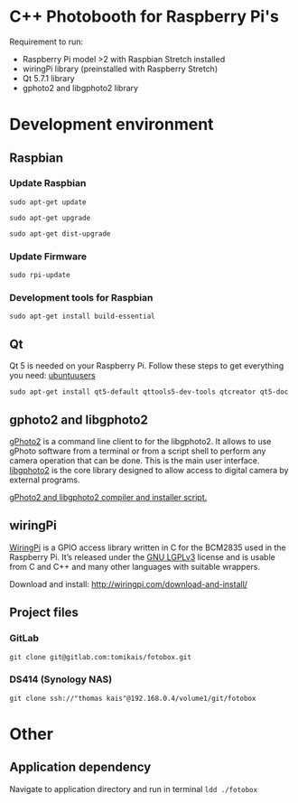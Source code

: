 # C++ Photobooth for Raspberry Pi's
Requirement to run:
* Raspberry Pi model >2 with Raspbian Stretch installed
* wiringPi library (preinstalled with Raspberry Stretch)
* Qt 5.7.1 library
* gphoto2 and libgphoto2 library

# Development environment
## Raspbian
### Update Raspbian
`sudo apt-get update`

`sudo apt-get upgrade`

`sudo apt-get dist-upgrade`


### Update Firmware
`sudo rpi-update`

### Development tools for Raspbian
`sudo apt-get install build-essential`

## Qt
Qt 5 is needed on your Raspberry Pi. Follow these steps to get everything you need: [ubuntuusers](https://wiki.ubuntuusers.de/Qt/)

`sudo apt-get install qt5-default qttools5-dev-tools qtcreator qt5-doc`

## gphoto2 and libgphoto2
[gPhoto2](http://www.gphoto.org/proj/gphoto2/) is a command line client to for the libgphoto2. It allows to use gPhoto software from a terminal or from a script shell to perform any camera operation that can be done. This is the main user interface.
[libgphoto2](http://www.gphoto.org/proj/libgphoto2/) is the core library designed to allow access to digital camera by external programs.

[gPhoto2 and libgphoto2 compiler and installer script.](http://github.com/gonzalo/gphoto2-updater)

## wiringPi
[WiringPi](http://wiringpi.com/) is a GPIO access library written in C for the BCM2835 used in the Raspberry Pi. It’s released under the [GNU LGPLv3](http://www.gnu.org/copyleft/lesser.html) license and is usable from C and C++ and many other languages with suitable wrappers.

Download and install: http://wiringpi.com/download-and-install/

## Project files
### GitLab
`git clone git@gitlab.com:tomikais/fotobox.git`

### DS414 (Synology NAS)
`git clone ssh://"thomas kais"@192.168.0.4/volume1/git/fotobox`

# Other
## Application dependency
Navigate to application directory and run in terminal
`ldd ./fotobox`
